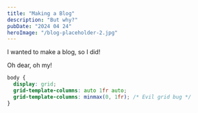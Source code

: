 ```yaml
---
title: "Making a Blog"
description: "But why?"
pubDate: "2024 04 24"
heroImage: "/blog-placeholder-2.jpg"
---
```


I wanted to make a blog, so I did!

Oh dear, oh my!

```css
body {
  display: grid;
  grid-template-columns: auto 1fr auto;
  grid-template-columns: minmax(0, 1fr); /* Evil grid bug */
}
```
